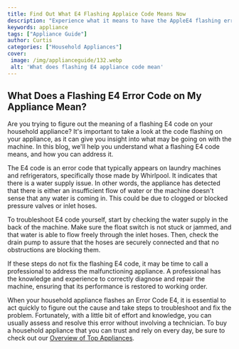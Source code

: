 ```yaml
---
title: Find Out What E4 Flashing Applaice Code Means Now
description: "Experience what it means to have the AppleE4 flashing error code on your device and how to fix it Learn the basic troubleshooting steps to fix the issue now"
keywords: appliance
tags: ["Appliance Guide"]
author: Curtis
categories: ["Household Appliances"]
cover: 
 image: /img/applianceguide/132.webp
 alt: 'What does flashing E4 appliance code mean'
---
```

## What Does a Flashing E4 Error Code on My Appliance Mean?
Are you trying to figure out the meaning of a flashing E4 code on your household appliance? It's important to take a look at the code flashing on your appliance, as it can give you insight into what may be going on with the machine. In this blog, we'll help you understand what a flashing E4 code means, and how you can address it.

The E4 code is an error code that typically appears on laundry machines and refrigerators, specifically those made by Whirlpool. It indicates that there is a water supply issue. In other words, the appliance has detected that there is either an insufficient flow of water or the machine doesn't sense that any water is coming in. This could be due to clogged or blocked pressure valves or inlet hoses.

To troubleshoot E4 code yourself, start by checking the water supply in the back of the machine. Make sure the float switch is not stuck or jammed, and that water is able to flow freely through the inlet hoses. Then, check the drain pump to assure that the hoses are securely connected and that no obstructions are blocking them.

If these steps do not fix the flashing E4 code, it may be time to call a professional to address the malfunctioning appliance. A professional has the knowledge and experience to correctly diagnose and repair the machine, ensuring that its performance is restored to working order.

When your household appliance flashes an Error Code E4, it is essential to act quickly to figure out the cause and take steps to troubleshoot and fix the problem. Fortunately, with a little bit of effort and knowledge, you can usually assess and resolve this error without involving a technician. To buy a household appliance that you can trust and rely on every day, be sure to check out our [Overview of Top Appliances](./pages/appliance-overview).
